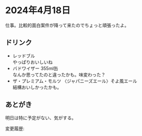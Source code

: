 # 2024年4月18日

仕事。比較的面白案件が降って来たのでちょっと頑張ったよ。

## ドリンク

- レッドブル  
やっぱりおいしいね
- バドワイザー 355ml缶  
なんか思ってたのと違ったかも。味変わった？
- ザ・プレミアム・モルツ 〈ジャパニーズエール〉そよ風エール  
結構おいしかったかも。

## あとがき

明日は特に予定がない、気がする。

変更履歴:  
